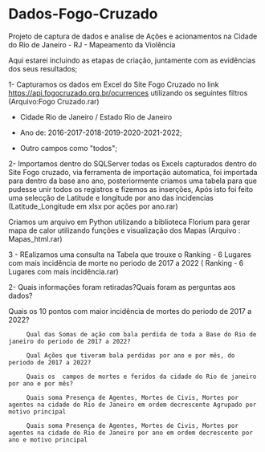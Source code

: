 # Dados-Fogo-Cruzado
Projeto de captura de dados e analise de Ações e acionamentos na Cidade do Rio de Janeiro - RJ - Mapeamento da Violência 

Aqui estarei incluindo as etapas de criação, juntamente com as evidências dos seus resultados;

1- Capturamos os dados em Excel do Site Fogo Cruzado no link https://api.fogocruzado.org.br/ocurrences utilizando os seguintes filtros (Arquivo:Fogo Cruzado.rar)

  * Cidade Rio de Janeiro / Estado Rio de Janeiro
  
  * Ano de: 2016-2017-2018-2019-2020-2021-2022;
  
  * Outro campos como "todos";
  
  
2- Importamos dentro do SQLServer todas os Excels capturados dentro do Site Fogo cruzado, via ferramenta de importação automatica, foi importada para dentro da base ano ano, posteriormente criamos uma tabela para que pudesse unir todos os registros e fizemos as inserções, Após isto foi feito uma selecção de Latitude e longitude por ano das incidencias (Latitude_Longitude em xlsx por ações por ano.rar) 

Criamos um arquivo em Python utilizando a biblioteca Florium para gerar mapa de calor utilizando funções e visualização dos Mapas (Arquivo : Mapas_html.rar)


3 - REalizamos uma consulta na Tabela que trouxe o Ranking - 6 Lugares com mais incidência de morte no periodo de 2017 a 2022 ( Ranking - 6 Lugares com mais incidência.rar)
    
  
2- Quais informações foram retiradas?Quais foram as perguntas aos dados?

   Quais os 10 pontos com maior incidência de mortes do periodo de 2017 a 2022?
   
		 Qual das Somas de ação com bala perdida de toda a Base do Rio de janeiro do periodo de 2017 a 2022?
   
		 Qual Ações que tiveram bala perdidas por ano e por mês, do periodo de 2017 a 2022?
   
		 Quais os  campos de mortes e feridos da cidade do Rio de janeiro por ano e por mês?
   
		 Quais soma Presença de Agentes, Mortes de Civis, Mortes por agentes na cidade do Rio de Janeiro em ordem decrescente Agrupado por motivo principal
   
		 Quais soma Presença de Agentes, Mortes de Civis, Mortes por agentes na cidade do Rio de Janeiro por ano em ordem decrescente por ano e motivo principal

